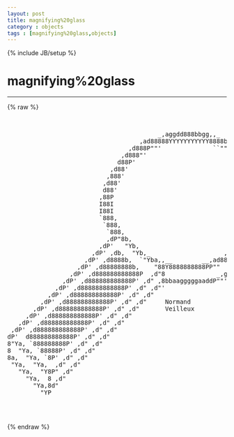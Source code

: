 ```yaml
---
layout: post
title: magnifying%20glass
category : objects
tags : [magnifying%20glass,objects]
---
```

{% include JB/setup %}
# magnifying%20glass
---
{% raw %}
<pre>


                                         _,aggdd888bbgg,,_
                                    ,ad88888YYYYYYYYYYY8888ba,
                                 ,d888P&quot;&quot;&#039;              ``&quot;&quot;Y88b,
                               ,d888&quot;&#039;                       &quot;Y888,
                              d88P&#039;                            `Y88b,
                            ,d88&#039;                                `Y88,
                           ,888&#039;                                  `Y88,
                          ,d88&#039;                                    `Y8b,
                          d88&#039;                                      `88I
                         ,88P                                        I88
                         I88I                                        I88
                         I88I                                        I8I
                         `888,                                       d8I
                          `888,                                     d88&#039;
                           `888,                                   d8PI
                           ,dP&quot;8b,                               ,8P&#039;d&#039;
                         ,dP&#039;   &quot;Yb,                          _,d8&quot; P&#039;
                       ,dP&#039; ,db,  &quot;Yb,_                    ,ad8P&quot; ,P&#039;
                     ,dP&#039; ,d8888b,  `&quot;Yba,,__        __,ad88P&quot;  ,d&quot;
                   ,dP&#039; ,d88888888b,    &quot;88Y8888888888PP&quot;&quot;   _,d&quot;
                 ,dP&#039; ,d888888888888P  ,d&quot;8              _,gd&quot;&#039;
               ,dP&#039; ,d888888888888P&#039; ,d&quot; ,8bbaagggggaaddP&quot;&quot;&#039;
             ,dP&#039; ,d888888888888P&#039; ,d&quot; ,d&quot;&#039;
           ,dP&#039; ,d888888888888P&#039; ,d&quot; ,d&quot;
         ,dP&#039; ,d888888888888P&#039; ,d&quot; ,d&quot;     Normand
       ,dP&#039; ,d888888888888P&#039; ,d&quot; ,d&quot;       Veilleux
     ,dP&#039; ,d888888888888P&#039; ,d&quot; ,d&quot;
   ,dP&#039; ,d888888888888P&#039; ,d&quot; ,d&quot;
 ,dP&#039; ,d888888888888P&#039; ,d&quot; ,d&quot;
dP&#039;  d888888888888P&#039; ,d&quot; ,d&quot;
8&quot;Ya, `888888888P&#039; ,d&quot; ,d&quot;
8  &quot;Ya, `88888P&#039; ,d&quot; ,d&quot;
8a,  &quot;Ya, `8P&#039; ,d&quot; ,d&quot;
 &quot;Ya,  &quot;Ya,  ,d&quot; ,d&quot;
   &quot;Ya,  &quot;Y8P&quot; ,d&quot;
     &quot;Ya,  8 ,d&quot;
       &quot;Ya,8d&quot;
         &quot;YP


 </pre>
{% endraw %}

